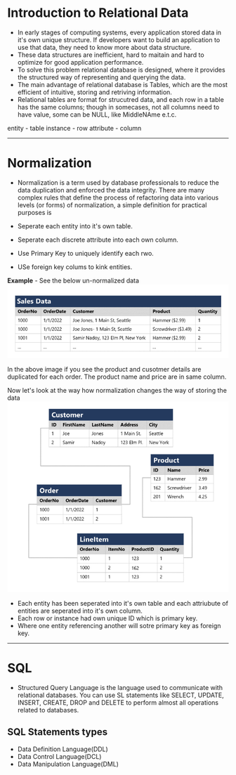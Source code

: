# Introduction to Relational Data

- In early stages of computing systems, every application stored data in it's own unique structure. If developers want to build an application to use that data, they need to know more about data structure.
- These data structures are inefficient, hard to maitain and hard to optimize for good application performance.
- To solve this problem relational database is designed, where it provides the structured way of representing and querying the data.
- The main advantage of relational database is Tables, which are the most efficient of intuitive, storing and retriving information.
- Relational tables are format for strucutred data, and each row in a table has the same columns; though in somecases, not all columns need to have value, some can be NULL, like MiddleNAme e.t.c.

entity - table
instance - row
attribute - column

---

# Normalization

- Normalization is a term used by database professionals to reduce the data duplication and enforced the data integrity. There are many complex rules that define the process of refactoring data into various levels (or forms) of normalization, a simple definition for practical purposes is

- Seperate each entity into it's own table.
- Seperate each discrete attribute into each own column.
- Use Primary Key to uniquely identify each rwo.
- USe foreign key colums to kink entities.

**Example** - See the below un-normalized data
![alt text](./Images/unnormalized-data.png)

In the above image if you see the product and cusotmer details are duplicated for each order. The product name and price are in same column.

Now let's look at the way how normalization changes the way of storing the data
![alt text](./Images/normalized-data.png)

- Each entity has been seperated into it's own table and each attriubute of entities are seperated into it's own column.
- Each row or instance had own unique ID which is primary key.
- Where one entity referencing another will sotre primary key as foreign key.

---

# SQL

- Structured Query Language is the language used to communicate with relational databases. You can use SL statements like SELECT, UPDATE, INSERT, CREATE, DROP and DELETE to perform almost all operations related to databases.

## SQL Statements types

- Data Definition Language(DDL)
- Data Control Language(DCL)
- Data Manipulation Language(DML)
